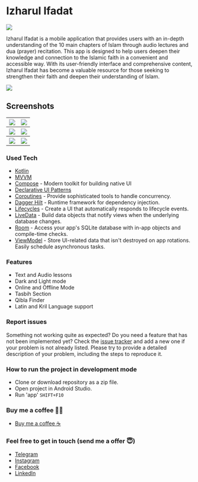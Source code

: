 # Izharul Ifadat

<img src="https://user-images.githubusercontent.com/91304483/230301702-77d4a978-7aa2-4dc7-8ceb-0dd64039ea8f.png" />

Izharul Ifadat is a mobile application that provides users with an in-depth understanding of the 10 main chapters of Islam through audio lectures and dua (prayer) recitation. This app is designed to help users deepen their knowledge and connection to the Islamic faith in a convenient and accessible way. With its user-friendly interface and comprehensive content, Izharul Ifadat has become a valuable resource for those seeking to strengthen their faith and deepen their understanding of Islam.

<img src="https://user-images.githubusercontent.com/91304483/230296912-fbc752a6-81e3-4af9-b766-3fb4a24b29a3.png"/>


## Screenshots
<table style="width:100%">
  <tr>
    <th><img src="https://user-images.githubusercontent.com/91304483/230302385-60fc15e6-89b9-41d6-ace4-c078a38a433f.png"/></th>
    <th><img src="https://user-images.githubusercontent.com/91304483/230302400-7260be07-c95f-403e-a574-16e16ea86529.png"/></th>
  </tr>
  <tr>
    <th><img src="https://user-images.githubusercontent.com/91304483/230302803-c0a00f3b-94e5-4955-8637-d6f6641d5c91.png"/></th>
    <th><img src="https://user-images.githubusercontent.com/91304483/230302807-2139bd04-a324-4aa8-a23b-70a93c9d3488.png"/></th>
  </tr>
  <tr>
    <th><img src="https://user-images.githubusercontent.com/91304483/230302829-396a0b29-9fd6-4e6b-abde-6dbdd330182e.png"/></th>
    <th><img src="https://user-images.githubusercontent.com/91304483/230302840-efc15603-69cb-4f20-94f2-71c30c850d21.png"/></th>
  </tr>
</table>

### Used Tech
* [Kotlin](https://kotlinlang.org/)
* [MVVM](https://developer.android.com/jetpack/docs/guide)
* [Compose](https://developer.android.com/jetpack/compose) - Modern toolkit for building native UI
* [Declarative UI Patterns](https://www.youtube.com/watch?v=VsStyq4Lzxo)
* [Coroutines](https://kotlinlang.org/docs/reference/coroutines-overview.html) - Provide sophisticated tools to handle concurrency.
* [Dagger Hilt](https://dagger.dev/hilt/) - Runtime framework for dependency injection.
* [Lifecycles](https://developer.android.com/topic/libraries/architecture/lifecycle) - Create a UI that automatically responds to lifecycle events.
* [LiveData](https://developer.android.com/topic/libraries/architecture/livedata) - Build data objects that notify views when the underlying database changes.
* [Room](https://developer.android.com/topic/libraries/architecture/room) - Access your app's SQLite database with in-app objects and compile-time checks.
* [ViewModel](https://developer.android.com/topic/libraries/architecture/viewmodel) - Store UI-related data that isn't destroyed on app rotations. Easily schedule asynchronous tasks.

### Features
* Text and Audio lessons
* Dark and Light mode
* Online and Offline Mode
* Tasbih Section
* Qibla Finder
* Latin and Kril Language support

### Report issues
Something not working quite as expected? Do you need a feature that has not been implemented yet? Check the [issue tracker](https://github.com/OgabekDev/IzharulIfadat/issues) and add a new one if your problem is not already listed. Please try to provide a detailed description of your problem, including the steps to reproduce it.

### How to run the project in development mode
* Clone or download repository as a zip file.
* Open project in Android Studio.
* Run 'app' `SHIFT+F10`

### Buy me a coffee 🙏🥺
* [Buy me a coffee ☕️](https://www.buymeacoffee.com/OgabekDev)

### Feel free to get in touch (send me a offer 😇)
* [Telegram](https://www.t.me/Ogabek_Dev)
* [Instagram](https://www.instagram.com/OgabekDev)
* [Facebook](https://www.facebook.com/OgabekDev)
* [LinkedIn](https://www.linkedin.com/in/Ogabek_Dev)
